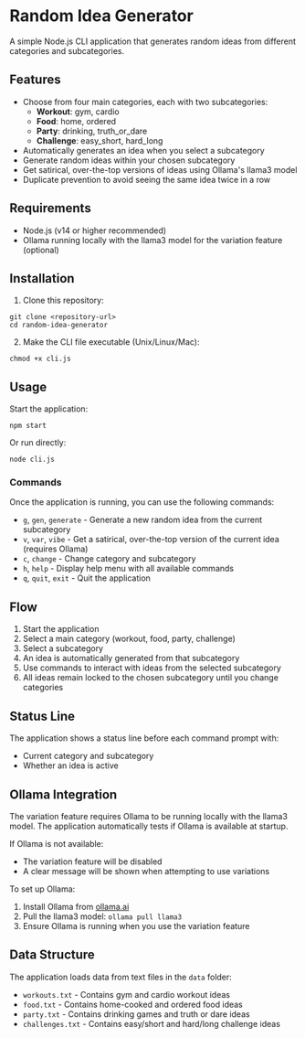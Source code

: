 # Random Idea Generator

A simple Node.js CLI application that generates random ideas from different categories and subcategories.

## Features

- Choose from four main categories, each with two subcategories:
  - **Workout**: gym, cardio
  - **Food**: home, ordered
  - **Party**: drinking, truth_or_dare
  - **Challenge**: easy_short, hard_long
- Automatically generates an idea when you select a subcategory
- Generate random ideas within your chosen subcategory
- Get satirical, over-the-top versions of ideas using Ollama's llama3 model
- Duplicate prevention to avoid seeing the same idea twice in a row

## Requirements

- Node.js (v14 or higher recommended)
- Ollama running locally with the llama3 model for the variation feature (optional)

## Installation

1. Clone this repository:
```
git clone <repository-url>
cd random-idea-generator
```

2. Make the CLI file executable (Unix/Linux/Mac):
```
chmod +x cli.js
```

## Usage

Start the application:
```
npm start
```

Or run directly:
```
node cli.js
```

### Commands

Once the application is running, you can use the following commands:

- `g`, `gen`, `generate` - Generate a new random idea from the current subcategory
- `v`, `var`, `vibe` - Get a satirical, over-the-top version of the current idea (requires Ollama)
- `c`, `change` - Change category and subcategory
- `h`, `help` - Display help menu with all available commands
- `q`, `quit`, `exit` - Quit the application

## Flow

1. Start the application
2. Select a main category (workout, food, party, challenge)
3. Select a subcategory
4. An idea is automatically generated from that subcategory
5. Use commands to interact with ideas from the selected subcategory
6. All ideas remain locked to the chosen subcategory until you change categories

## Status Line

The application shows a status line before each command prompt with:
- Current category and subcategory
- Whether an idea is active

## Ollama Integration

The variation feature requires Ollama to be running locally with the llama3 model. 
The application automatically tests if Ollama is available at startup.

If Ollama is not available:
- The variation feature will be disabled
- A clear message will be shown when attempting to use variations

To set up Ollama:
1. Install Ollama from [ollama.ai](https://ollama.ai)
2. Pull the llama3 model: `ollama pull llama3`
3. Ensure Ollama is running when you use the variation feature

## Data Structure

The application loads data from text files in the `data` folder:
- `workouts.txt` - Contains gym and cardio workout ideas
- `food.txt` - Contains home-cooked and ordered food ideas
- `party.txt` - Contains drinking games and truth or dare ideas
- `challenges.txt` - Contains easy/short and hard/long challenge ideas